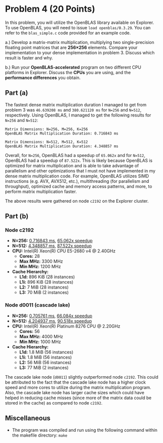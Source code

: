 # Problem 4 (20 Points)

In this problem, you will utilize the OpenBLAS library available on Explorer. To use OpenBLAS, you will need to issue `load openblas/0.3.29`. You can refer to the `blas_simple.c` code provided for an example code.

a.) Develop a matrix-matrix multiplication, multiplying two single-precision floating point matrices that are **256×256** elements. Compare your implementation to your dense implementation in problem 3. Discuss which result is faster and why.

b.) Run your **OpenBLAS-accelerated** program on two different CPU platforms in Explorer. Discuss the **CPUs** you are using, and the **performance differences** you obtain.

## Part (a)
The fastest dense matrix multiplication duration I managed to get from problem 3 was `46.639208 ms` and `380.621120 ms` for `N=256` and `N=512`, respectively.
Using OpenBLAS, I managed to get the following results for `N=256` and `N=512`:

```
Matrix Dimensions: N=256, M=256, K=256
OpenBLAS Matrix Multiplication Duration: 0.716843 ms
```

```
Matrix Dimensions: N=512, M=512, K=512
OpenBLAS Matrix Multiplication Duration: 4.348857 ms
```

Overall, for `N=256`, OpenBLAS had a speedup of `65.062x` and for `N=512`, OpenBLAS had a speedup of `87.522x`. This is likely because OpenBLAS is optimized for matrix multiplication and is able to take advantage of parallelism and other optimizations that I must not have implemented in my dense matrix multiplication code. For example, OpenBLAS utilizes SIMD instructions (e.g. AVX, AVX512, etc.), multithreading (for parallelism and throughput), optimized cache and memory access patterns, and more, to perform matrix multiplication faster.

The above results were gathered on node `c2192` on the Explorer cluster.

## Part (b)

### Node c2192
- **N=256:** <u>0.716843 ms</u>, <u>65.062x speedup</u>
- **N=512:** <u>4.348857 ms</u>, <u>87.522x speedup</u>
- **CPU:** Intel(R) Xeon(R) CPU E5-2680 v4 @ 2.40GHz
    - **Cores:** 28
    - **Max MHz:** 3300 MHz
    - **Min MHz:** 1200 MHz
- **Cache Hierarchy:**
    - **L1d:** 896 KiB (28 instances)
    - **L1i:** 896 KiB (28 instances)
    - **L2:** 7 MiB (28 instances)
    - **L3:** 70 MiB (2 instances)

### Node d0011 (cascade lake) 
- **N=256:** <u>0.705761 ms</u>, <u>66.084x speedup</u>
- **N=512:** <u>4.204937 ms</u>, <u>90.518x speedup</u>
- **CPU:** Intel(R) Xeon(R) Platinum 8276 CPU @ 2.20GHz
    - **Cores:** 56
    - **Max MHz:** 4000 MHz
    - **Min MHz:** 1000 MHz
- **Cache Hierarchy:**
    - **L1d:** 1.8 MiB (56 instances)
    - **L1i:** 1.8 MiB (56 instances)
    - **L2:** 56 MiB (56 instances)
    - **L3:** 77 MiB (2 instances)

The cascade lake node (`d0011`) slightly outperformed node `c2192`. This could be attributed to the fact that the cascade lake node has a higher clock speed and more cores to utilize during the matrix multiplication program. Also, the cascade lake node has larger cache sizes which could have helped in reducing cache misses (since more of the matrix data could be stored in the cache) as compared to node `c2192`.

## Miscellaneous
- The program was compiled and run using the following command within the makefile directory:
```make```